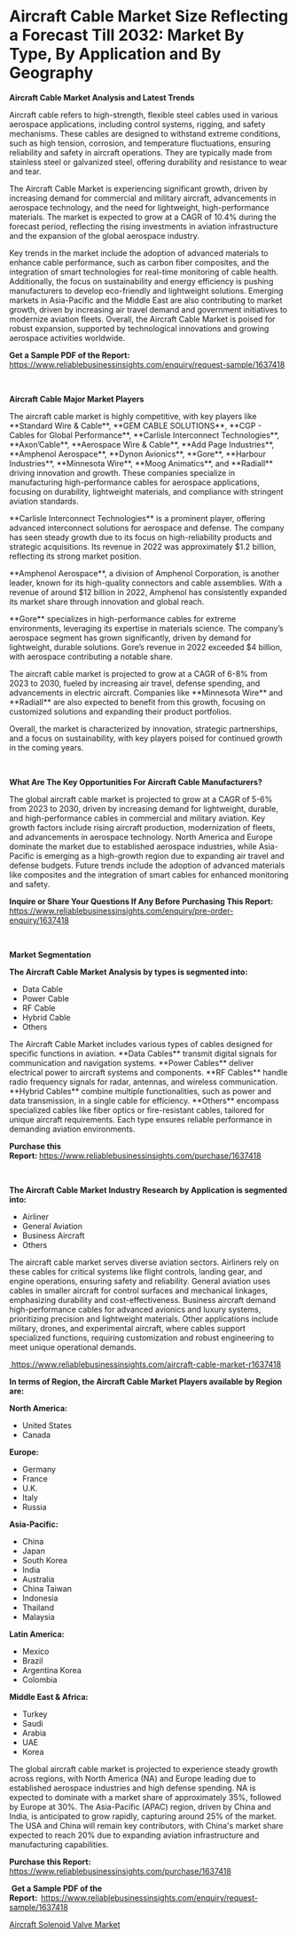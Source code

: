 <p><h1>Aircraft Cable Market Size Reflecting a Forecast Till 2032: Market By Type, By Application and By Geography</h1></p><p><strong>Aircraft Cable Market Analysis and Latest Trends</strong></p>
<p><p>Aircraft cable refers to high-strength, flexible steel cables used in various aerospace applications, including control systems, rigging, and safety mechanisms. These cables are designed to withstand extreme conditions, such as high tension, corrosion, and temperature fluctuations, ensuring reliability and safety in aircraft operations. They are typically made from stainless steel or galvanized steel, offering durability and resistance to wear and tear.</p><p>The Aircraft Cable Market is experiencing significant growth, driven by increasing demand for commercial and military aircraft, advancements in aerospace technology, and the need for lightweight, high-performance materials. The market is expected to grow at a CAGR of 10.4% during the forecast period, reflecting the rising investments in aviation infrastructure and the expansion of the global aerospace industry.</p><p>Key trends in the market include the adoption of advanced materials to enhance cable performance, such as carbon fiber composites, and the integration of smart technologies for real-time monitoring of cable health. Additionally, the focus on sustainability and energy efficiency is pushing manufacturers to develop eco-friendly and lightweight solutions. Emerging markets in Asia-Pacific and the Middle East are also contributing to market growth, driven by increasing air travel demand and government initiatives to modernize aviation fleets. Overall, the Aircraft Cable Market is poised for robust expansion, supported by technological innovations and growing aerospace activities worldwide.</p></p>
<p><strong>Get a Sample PDF of the Report:&nbsp;</strong> <a href="https://www.reliablebusinessinsights.com/enquiry/request-sample/1637418?utm_campaign=904&utm_medium=2&utm_source=Github&utm_content=ia&utm_term=21012025&utm_id=aircraft-cable">https://www.reliablebusinessinsights.com/enquiry/request-sample/1637418</a></p>
<p>&nbsp;</p>
<p><strong>Aircraft Cable Major Market Players</strong></p>
<p><p>The aircraft cable market is highly competitive, with key players like **Standard Wire & Cable**, **GEM CABLE SOLUTIONS**, **CGP - Cables for Global Performance**, **Carlisle Interconnect Technologies**, **Axon’Cable**, **Aerospace Wire & Cable**, **Add Page Industries**, **Amphenol Aerospace**, **Dynon Avionics**, **Gore**, **Harbour Industries**, **Minnesota Wire**, **Moog Animatics**, and **Radiall** driving innovation and growth. These companies specialize in manufacturing high-performance cables for aerospace applications, focusing on durability, lightweight materials, and compliance with stringent aviation standards.</p><p>**Carlisle Interconnect Technologies** is a prominent player, offering advanced interconnect solutions for aerospace and defense. The company has seen steady growth due to its focus on high-reliability products and strategic acquisitions. Its revenue in 2022 was approximately $1.2 billion, reflecting its strong market position.</p><p>**Amphenol Aerospace**, a division of Amphenol Corporation, is another leader, known for its high-quality connectors and cable assemblies. With a revenue of around $12 billion in 2022, Amphenol has consistently expanded its market share through innovation and global reach.</p><p>**Gore** specializes in high-performance cables for extreme environments, leveraging its expertise in materials science. The company’s aerospace segment has grown significantly, driven by demand for lightweight, durable solutions. Gore’s revenue in 2022 exceeded $4 billion, with aerospace contributing a notable share.</p><p>The aircraft cable market is projected to grow at a CAGR of 6-8% from 2023 to 2030, fueled by increasing air travel, defense spending, and advancements in electric aircraft. Companies like **Minnesota Wire** and **Radiall** are also expected to benefit from this growth, focusing on customized solutions and expanding their product portfolios.</p><p>Overall, the market is characterized by innovation, strategic partnerships, and a focus on sustainability, with key players poised for continued growth in the coming years.</p></p>
<p>&nbsp;</p>
<p><strong>What Are The Key Opportunities For Aircraft Cable Manufacturers?</strong></p>
<p><p>The global aircraft cable market is projected to grow at a CAGR of 5-6% from 2023 to 2030, driven by increasing demand for lightweight, durable, and high-performance cables in commercial and military aviation. Key growth factors include rising aircraft production, modernization of fleets, and advancements in aerospace technology. North America and Europe dominate the market due to established aerospace industries, while Asia-Pacific is emerging as a high-growth region due to expanding air travel and defense budgets. Future trends include the adoption of advanced materials like composites and the integration of smart cables for enhanced monitoring and safety.</p></p>
<p><strong>Inquire or Share Your Questions If Any Before Purchasing This Report:</strong> <a href="https://www.reliablebusinessinsights.com/enquiry/pre-order-enquiry/1637418?utm_campaign=904&utm_medium=2&utm_source=Github&utm_content=ia&utm_term=21012025&utm_id=aircraft-cable">https://www.reliablebusinessinsights.com/enquiry/pre-order-enquiry/1637418</a></p>
<p>&nbsp;</p>
<p><strong>Market Segmentation</strong></p>
<p><strong>The Aircraft Cable Market Analysis by types is segmented into:</strong></p>
<p><ul><li>Data Cable</li><li>Power Cable</li><li>RF Cable</li><li>Hybrid Cable</li><li>Others</li></ul></p>
<p><p>The Aircraft Cable Market includes various types of cables designed for specific functions in aviation. **Data Cables** transmit digital signals for communication and navigation systems. **Power Cables** deliver electrical power to aircraft systems and components. **RF Cables** handle radio frequency signals for radar, antennas, and wireless communication. **Hybrid Cables** combine multiple functionalities, such as power and data transmission, in a single cable for efficiency. **Others** encompass specialized cables like fiber optics or fire-resistant cables, tailored for unique aircraft requirements. Each type ensures reliable performance in demanding aviation environments.</p></p>
<p><strong>Purchase this Report:&nbsp;</strong><a href="https://www.reliablebusinessinsights.com/purchase/1637418?utm_campaign=904&utm_medium=2&utm_source=Github&utm_content=ia&utm_term=21012025&utm_id=aircraft-cable">https://www.reliablebusinessinsights.com/purchase/1637418</a></p>
<p>&nbsp;</p>
<p><strong>The Aircraft Cable Market Industry Research by Application is segmented into:</strong></p>
<p><ul><li>Airliner</li><li>General Aviation</li><li>Business Aircraft</li><li>Others</li></ul></p>
<p><p>The aircraft cable market serves diverse aviation sectors. Airliners rely on these cables for critical systems like flight controls, landing gear, and engine operations, ensuring safety and reliability. General aviation uses cables in smaller aircraft for control surfaces and mechanical linkages, emphasizing durability and cost-effectiveness. Business aircraft demand high-performance cables for advanced avionics and luxury systems, prioritizing precision and lightweight materials. Other applications include military, drones, and experimental aircraft, where cables support specialized functions, requiring customization and robust engineering to meet unique operational demands.</p></p>
<p><a href="https://www.reliablebusinessinsights.com/aircraft-cable-market-r1637418?utm_campaign=904&utm_medium=2&utm_source=Github&utm_content=ia&utm_term=21012025&utm_id=aircraft-cable">&nbsp;https://www.reliablebusinessinsights.com/aircraft-cable-market-r1637418</a></p>
<p><strong>In terms of Region, the Aircraft Cable Market Players available by Region are:</strong></p>
<p>
    <p> <strong> North America: </strong>
        <ul>
            <li>United States</li>
            <li>Canada</li>
        </ul>
        </p> 
    <p> <strong> Europe: </strong>
        <ul>
            <li>Germany</li>
            <li>France</li>
            <li>U.K.</li>
            <li>Italy</li>
            <li>Russia</li>
        </ul>
        </p> 
    <p> <strong> Asia-Pacific: </strong>
        <ul>
            <li>China</li>
            <li>Japan</li>
            <li>South Korea</li>
            <li>India</li>
            <li>Australia</li>
            <li>China Taiwan</li>
            <li>Indonesia</li>
            <li>Thailand</li>
            <li>Malaysia</li>
        </ul>
        </p> 
    <p> <strong> Latin America: </strong>
        <ul>
            <li>Mexico</li>
            <li>Brazil</li>
            <li>Argentina Korea</li>
            <li>Colombia</li>
        </ul>
        </p> 
    <p> <strong> Middle East & Africa: </strong>
        <ul>
            <li>Turkey</li>
            <li>Saudi</li>
            <li>Arabia</li>
            <li>UAE</li>
            <li>Korea</li>
        </ul>
    </p>
    </p>
<p><p>The global aircraft cable market is projected to experience steady growth across regions, with North America (NA) and Europe leading due to established aerospace industries and high defense spending. NA is expected to dominate with a market share of approximately 35%, followed by Europe at 30%. The Asia-Pacific (APAC) region, driven by China and India, is anticipated to grow rapidly, capturing around 25% of the market. The USA and China will remain key contributors, with China's market share expected to reach 20% due to expanding aviation infrastructure and manufacturing capabilities.</p></p>
<p><strong>Purchase this Report: </strong><a href="https://www.reliablebusinessinsights.com/purchase/1637418?utm_campaign=904&utm_medium=2&utm_source=Github&utm_content=ia&utm_term=21012025&utm_id=aircraft-cable">https://www.reliablebusinessinsights.com/purchase/1637418</a></p>
<p>&nbsp;<strong>Get a Sample PDF of the Report:&nbsp;&nbsp;</strong><a href="https://www.reliablebusinessinsights.com/enquiry/request-sample/1637418?utm_campaign=904&utm_medium=2&utm_source=Github&utm_content=ia&utm_term=21012025&utm_id=aircraft-cable">https://www.reliablebusinessinsights.com/enquiry/request-sample/1637418</a></p>
<p><strong></strong></p>
<p><p><a href="https://github.com/sungbruington660/Market-Research-Report-List-1/blob/main/aircraft-solenoid-valve-market.md?utm_campaign=904&utm_medium=2&utm_source=Github&utm_content=ia&utm_term=21012025&utm_id=aircraft-cable">Aircraft Solenoid Valve Market</a></p></p>